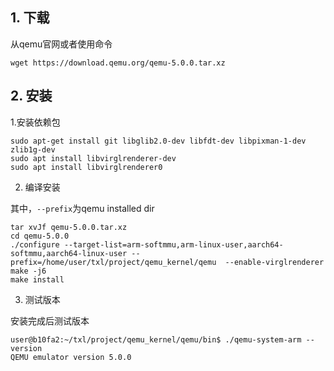 ## 1. 下载
从qemu官网或者使用命令

```
wget https://download.qemu.org/qemu-5.0.0.tar.xz
```

## 2. 安装

1.安装依赖包

```
sudo apt-get install git libglib2.0-dev libfdt-dev libpixman-1-dev zlib1g-dev
sudo apt install libvirglrenderer-dev
sudo apt install libvirglrenderer0
```

2. 编译安装

其中，`--prefix`为qemu installed dir

```
tar xvJf qemu-5.0.0.tar.xz
cd qemu-5.0.0
./configure --target-list=arm-softmmu,arm-linux-user,aarch64-softmmu,aarch64-linux-user --prefix=/home/user/txl/project/qemu_kernel/qemu  --enable-virglrenderer
make -j6
make install

```

3. 测试版本

安装完成后测试版本

```
user@b10fa2:~/txl/project/qemu_kernel/qemu/bin$ ./qemu-system-arm --version 
QEMU emulator version 5.0.0

```
